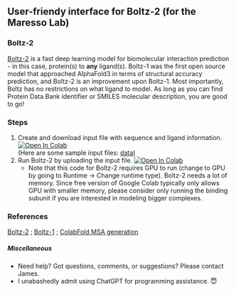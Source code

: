 ## User-friendy interface for Boltz-2 (for the Maresso Lab)

### Boltz-2
[Boltz-2](https://github.com/jwohlwend/boltz) is a fast deep learning model for biomolecular interaction prediction - in this case, protein(s) to __any__ ligand(s). Boltz-1 was the first open source model that approached AlphaFold3 in terms of structural accuracy prediction, and Boltz-2 is an improvement upon Boltz-1. Most importantly, Boltz has no restrictions on what ligand to model. As long as you can find Protein Data Bank identifier or SMILES molecular description, you are good to go!

### Steps
1. Create and download input file with sequence and ligand information. [![Open In Colab](https://colab.research.google.com/assets/colab-badge.svg)](https://colab.research.google.com/github/espickle1/boltz-2/blob/main/src/input_config.ipynb)<br/>(Here are some sample input files: [data](https://github.com/espickle1/boltz-2/tree/main/data))
2. Run Boltz-2 by uploading the input file. [![Open In Colab](https://colab.research.google.com/assets/colab-badge.svg)](https://colab.research.google.com/github/espickle1/boltz-2/blob/main/src/boltz_2_prediction.ipynb)
   * Note that this code for Boltz-2 requires GPU to run (change to GPU by going to Runtime -> Change runtime type). Boltz-2 needs a lot of memory. Since free version of Google Colab typically only allows GPU with smaller memory, please consider only running the binding subunit if you are interested in modeling bigger complexes.

### References
[Boltz-2](https://www.biorxiv.org/content/10.1101/2025.06.14.659707v1) ; 
[Boltz-1](https://www.biorxiv.org/content/10.1101/2024.11.19.624167v4) ; 
[ColabFold MSA generation](https://pubmed.ncbi.nlm.nih.gov/35637307/)

##### Miscellaneous
   * Need help? Got questions, comments, or suggestions? Please contact James. 
   * I unabashedly admit using ChatGPT for programming assistance. :innocent:
